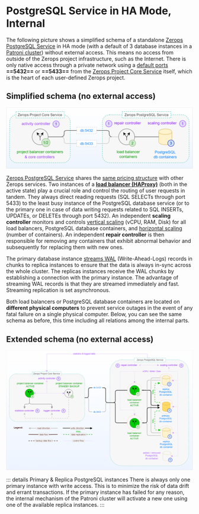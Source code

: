 # PostgreSQL Service in HA Mode, Internal

The following picture shows a simplified schema of a standalone [Zerops PostgreSQL Service](/documentation/services/databases/postgresql.html) in HA mode (with a default of 3 database instances in a [Patroni cluster](https://patroni.readthedocs.io)) without external access. This means no access from outside of the Zerops project infrastructure, such as the Internet. There is only native access through a private network using a [default ports](/documentation/services/databases/postgresql.html#hostname-and-ports) **==5432==** or **==5433==** from the [Zerops Project Core Service](/documentation/overview/how-zerops-works-inside/typical-schemas-of-zerops-projects.html) itself, which is the heart of each user-defined Zerops project.

## Simplified schema (no external access)

![Zerops PostgreSQL Service](./images/Zerops-PostgreSQL-Service-Base.png "Zerops PostgreSQL Service")

[Zerops PostgreSQL Service](/documentation/services/databases/postgresql.html) shares the [same pricing structure](/documentation/overview/pricing.html#services) with other Zerops services. Two instances of a **[load balancer (HAProxy)](http://www.haproxy.org)** (both in the active state) play a crucial role and control the routing of user requests in tandem. They always direct reading requests (SQL SELECTs through port 5433) to the least busy instance of the PostgreSQL database service (or to the primary one in case of data writing requests related to SQL INSERTs, UPDATEs, or DELETEs through port 5432). An independent **scaling controller** monitors and controls [vertical scaling](/documentation/automatic-scaling/how-automatic-scaling-works.html#vertical-scaling) (vCPU, RAM, Disk) for all load balancers, PostgreSQL database containers, and [horizontal scaling](/documentation/automatic-scaling/how-automatic-scaling-works.html#horizontal-scaling) (number of containers). An independent **repair controller** is then responsible for removing any containers that exhibit abnormal behavior and subsequently for replacing them with new ones.

The primary database instance [streams WAL](https://www.postgresql.org/docs/9.6/runtime-config-replication.html) (Write-Ahead-Logs) records in chunks to replica instances to ensure that the data is always in-sync across the whole cluster. The replicas instances receive the WAL chunks by establishing a connection with the primary instance. The advantage of streaming WAL records is that they are streamed immediately and fast. Streaming replication is set asynchronous.

Both load balancers or PostgreSQL database containers are located on **different physical computers** to prevent service outages in the event of any fatal failure on a single physical computer. Below, you can see the same schema as before, this time including all relations among the internal parts.

## Extended schema (no external access)

![Zerops PostgreSQL Service](./images/Zerops-PostgreSQL-Service-Detail.png "Zerops PostgreSQL Service")

<!-- markdownlint-disable DOCSMD004 -->
::: details Primary & Replica PostgreSQL instances
There is always only one primary instance with write access. This is to minimize the risk of data drift and errant transactions. If the primary instance has failed for any reason, the internal mechanism of the Patroni cluster will activate a new one using one of the available replica instances.
:::
<!-- markdownlint-enable DOCSMD004 -->
